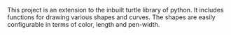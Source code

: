 This project is an extension to the inbuilt turtle library of python. It includes functions for drawing various shapes and curves. The shapes are easily configurable in terms of color, length and pen-width.
